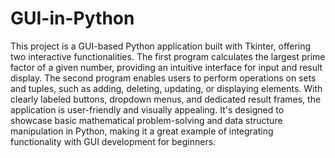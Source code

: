 # GUI-in-Python
This project is a GUI-based Python application built with Tkinter, offering two interactive functionalities.
The first program calculates the largest prime factor of a given number, providing an intuitive interface for input and result display.
The second program enables users to perform operations on sets and tuples, such as adding, deleting, updating, or displaying elements.
With clearly labeled buttons, dropdown menus, and dedicated result frames, the application is user-friendly and visually appealing. 
It's designed to showcase basic mathematical problem-solving and data structure manipulation in Python, making it a great example of integrating functionality with GUI development for beginners.
